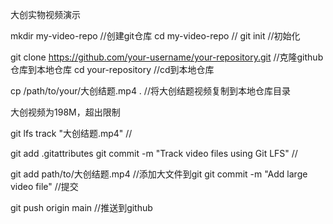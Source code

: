 大创实物视频演示

mkdir my-video-repo    //创建git仓库
cd my-video-repo        //
git init                //初始化


git clone https://github.com/your-username/your-repository.git    //克隆github仓库到本地仓库
cd your-repository   //cd到本地仓库

cp /path/to/your/大创结题.mp4 .     //将大创结题视频复制到本地仓库目录

大创视频为198M，超出限制


git lfs track "大创结题.mp4"       //

git add .gitattributes
git commit -m "Track video files using Git LFS"   //

git add path/to/大创结题.mp4      //添加大文件到git
git commit -m "Add large video file"   //提交

git push origin main     //推送到github


